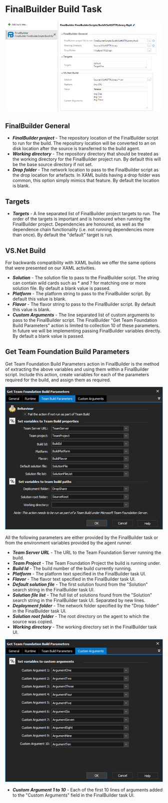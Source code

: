 FinalBuilder Build Task
==========================================

![](images/FinalBuilderTaskOptionsAll.png)

FinalBuilder General
----------------------

* ***FinalBuilder project*** - The repository location of the FinalBuilder script to run for the build. The repository location will be converted to an on disk location after the source is transferred to the build agent. 
* ***Working directory*** - The repository directory that should be treated as the working directory for the FinalBuilder project run. By default this will be the base source directory if not set. 
* ***Drop folder*** - The network location to pass to the FinalBuilder script as the drop location for artefacts. In XAML builds having a drop folder was common, this option simply mimics that feature. By default the location is blank. 

Targets
----------------------

* ***Targets*** - A line separated list of FinalBuilder project targets to run. The order of the targets is important and is honoured when running the FinalBuilder project. Dependencies are honoured, as well as the dependence chain functionality (i.e. not running dependencies more than once). By default the "default" target is run.

VS.Net Build
----------------------

For backwards compatibility with XAML builds we offer the same options that were presented on our XAML activities. 

* ***Solution*** - The solution file to pass to the FinalBuilder script. The string can contain wild cards such as * and ? for matching one or more solution file. By default a blank value is passed. 
* ***Platform*** - The platform string to pass to the FinalBuilder script. By default this value is blank. 
* ***Flavor*** - The flavor string to pass to the FinalBuilder script. By default this value is blank. 
* ***Custom Arguments*** - The line separated list of custom arguments to pass to the FinalBuilder script. The FinalBuilder "Get Team Foundation Build Parameters" action is limited to collection 10 of these parameters. In future we will be implementing passing FinalBuilder variables directly. By default a blank value is passed. 

Get Team Foundation Build Parameters
----------------------

Get Team Foundation Build Parameters action in FinalBuilder is the method of extracting the above variables and using them within a FinalBuilder script. Include this action, create variables for each of the parameters required for the build, and assign them as required. 

![](images/GetTeamFoundationBuildParameters.png)

All the following parameters are either provided by the FinalBuilder task or from the environment variables provided by the agent runner.

* ***Team Server URL*** - The URL to the Team Foundation Server running the build.  
* ***Team Project*** - The Team Foundation Project the build is running under.   
* ***Build Id*** - The build number of the build currently running. 
* ***Platform*** - The platform text specified in the FinalBuilder task UI. 
* ***Flavor*** - The flavor text specified in the FinalBuilder task UI.
* ***Default solution file*** - The first solution found from the "Solution" search string in the FinalBuilder task UI.
* ***Solution file list*** - The full list of solutions found from the "Solution" search string in the FinalBuilder task UI. Separated by new lines. 
* ***Deployment folder*** - The network folder specified by the "Drop folder" in the FinalBuilder task UI.  
* ***Solution root folder*** - The root directory on the agent to which the source was copied. 
* ***Working directory*** - The working directory set in the FinalBuilder task UI. 

![](images/GetTeamFoundationBuildParameters_CustomArgs.png)

* ***Custom Argument 1 to 10*** - Each of the first 10 lines of arguments added to the "Custom Arguments" field in the FinalBuilder task UI.
